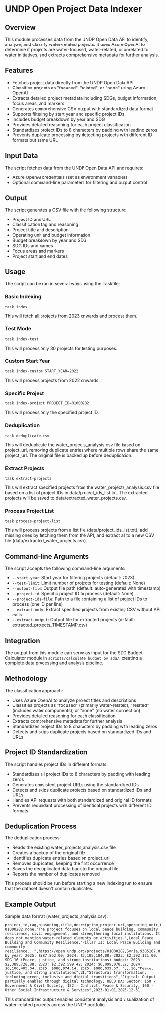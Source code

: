 # UNDP Open Project Data Indexer

## Overview
This module processes data from the UNDP Open Data API to identify, analyze, and classify water-related projects. It uses Azure OpenAI to determine if projects are water-focused, water-related, or unrelated to water initiatives, and extracts comprehensive metadata for further analysis.

## Features
- Fetches project data directly from the UNDP Open Data API
- Classifies projects as "focused", "related", or "none" using Azure OpenAI
- Extracts detailed project metadata including SDGs, budget information, focus areas, and markers
- Generates comprehensive CSV output with standardized data format
- Supports filtering by start year and specific project IDs
- Includes budget breakdown by year and SDG
- Provides detailed reasoning for each project classification
- Standardizes project IDs to 8 characters by padding with leading zeros
- Prevents duplicate processing by detecting projects with different ID formats but same URL

## Input Data
The script fetches data from the UNDP Open Data API and requires:
- Azure OpenAI credentials (set as environment variables)
- Optional command-line parameters for filtering and output control

## Output
The script generates a CSV file with the following structure:
- Project ID and URL
- Classification tag and reasoning
- Project title and description
- Operating unit and budget information
- Budget breakdown by year and SDG
- SDG IDs and names
- Focus areas and markers
- Project start and end dates

## Usage
The script can be run in several ways using the Taskfile:

### Basic Indexing
```
task index
```
This will fetch all projects from 2023 onwards and process them.

### Test Mode
```
task index-test
```
This will process only 30 projects for testing purposes.

### Custom Start Year
```
task index-custom START_YEAR=2022
```
This will process projects from 2022 onwards.

### Specific Project
```
task index-project PROJECT_ID=01000282
```
This will process only the specified project ID.

### Deduplication
```
task deduplicate-csv
```
This will deduplicate the water_projects_analysis.csv file based on project_url, removing duplicate entries where multiple rows share the same project_url. The original file is backed up before deduplication.

### Extract Projects
```
task extract-projects
```
This will extract specified projects from the water_projects_analysis.csv file based on a list of project IDs in data/project_ids_list.txt. The extracted projects will be saved to data/extracted_water_projects.csv.

### Process Project List
```
task process-project-list
```
This will process projects from a list file (data/project_ids_list.txt), add missing ones by fetching them from the API, and extract all to a new CSV file (data/extracted_water_projects.csv).

## Command-line Arguments
The script accepts the following command-line arguments:
- `--start-year`: Start year for filtering projects (default: 2023)
- `--test-limit`: Limit number of projects for testing (default: None)
- `--output-file`: Output file path (default: auto-generated with timestamp)
- `--project-id`: Specific project ID to process (default: None)
- `--project-ids-file`: Path to a file containing a list of project IDs to process (one ID per line)
- `--extract-only`: Extract specified projects from existing CSV without API calls
- `--extract-output`: Output file for extracted projects (default: extracted_projects_TIMESTAMP.csv)

## Integration
The output from this module can serve as input for the SDG Budget Calculator module in `scripts/calculate_budget_by_sdg/`, creating a complete data processing and analysis pipeline.

## Methodology
The classification approach:
- Uses Azure OpenAI to analyze project titles and descriptions
- Classifies projects as "focused" (primarily water-related), "related" (includes water components), or "none" (no water connection)
- Provides detailed reasoning for each classification
- Extracts comprehensive metadata for further analysis
- Standardizes project IDs to 8 characters by padding with leading zeros
- Detects and skips duplicate projects based on standardized IDs and URLs

## Project ID Standardization
The script handles project IDs in different formats:
- Standardizes all project IDs to 8 characters by padding with leading zeros
- Generates consistent project URLs using the standardized IDs
- Detects and skips duplicate projects based on standardized IDs and URLs
- Handles API requests with both standardized and original ID formats
- Prevents redundant processing of identical projects with different ID formats

## Deduplication Process
The deduplication process:
- Reads the existing water_projects_analysis.csv file
- Creates a backup of the original file
- Identifies duplicate entries based on project_url
- Removes duplicates, keeping the first occurrence
- Saves the deduplicated data back to the original file
- Reports the number of duplicates removed

This process should be run before starting a new indexing run to ensure that the dataset doesn't contain duplicates.

## Example Output
Sample data format (water_projects_analysis.csv):
```
project_id,tag,Reasoning,title,description,project_url,operating_unit,budget,expense,budget_breakdown,our_focus,signature_solutions,sdg,sdg_names,focus_area,focus_area_descr,markers,start_date,end_date
01000282,none,"The project focuses on local peace building, community resilience, civic engagement, and strengthening local institutions. It does not mention water-related elements or activities.",Local Peace Building and Community Resilience,"Pillar II: Local Peace Building and community resilience...",https://open.undp.org/projects/01000282,Syria,9385167.0,3264374.0,"Budget by year: 2025: $887,862.00; 2024: $6,105,184.00; 2023: $2,392,121.00. SDG 16 (Peace, justice, and strong institutions) budget: 2023: $2,389,728.88; 2023: $2,392,599.42; 2024: $6,099,078.82; 2024: $6,106,405.04; 2025: $886,974.14; 2025: $888,039.57. ",,,16,"Peace, justice, and strong institutions",21,"Structural transformation, including green, inclusive and digital transitions","Digital: Output partially enabled through digital technology; OECD DAC Sector: 150 - Government & Civil Society, 152 - Conflict, Peace & Security, 160 - Other Social Infrastructure & Services",2023-01-01,2025-12-31
```

This standardized output enables consistent analysis and visualization of water-related projects across the UNDP portfolio.
